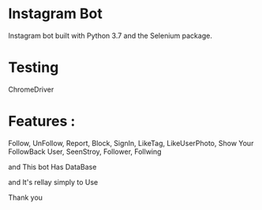 # Instagram Bot
Instagram bot built with Python 3.7 and the Selenium package.
# Testing
ChromeDriver
# Features :
Follow,
UnFollow,
Report, 
Block,
SignIn,
LikeTag,
LikeUserPhoto,
Show Your FollowBack User,
SeenStroy,
Follower,
Follwing

and This bot Has DataBase

and It's rellay simply to Use

Thank you 

